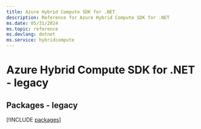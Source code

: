 ```yaml
---
title: Azure Hybrid Compute SDK for .NET
description: Reference for Azure Hybrid Compute SDK for .NET
ms.date: 05/31/2024
ms.topic: reference
ms.devlang: dotnet
ms.service: hybridcompute
---
```

# Azure Hybrid Compute SDK for .NET - legacy
## Packages - legacy
[!INCLUDE [packages](hybrid-compute-index.md)]
